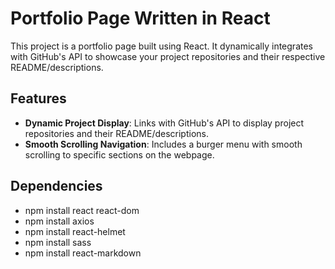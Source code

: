 # Portfolio Page Written in React

This project is a portfolio page built using React. It dynamically integrates with GitHub's API to showcase your project repositories and their respective README/descriptions.

## Features

- **Dynamic Project Display**: Links with GitHub's API to display project repositories and their README/descriptions.
- **Smooth Scrolling Navigation**: Includes a burger menu with smooth scrolling to specific sections on the webpage.

## Dependencies 
- npm install react react-dom
- npm install axios
- npm install react-helmet
- npm install sass
- npm install react-markdown
